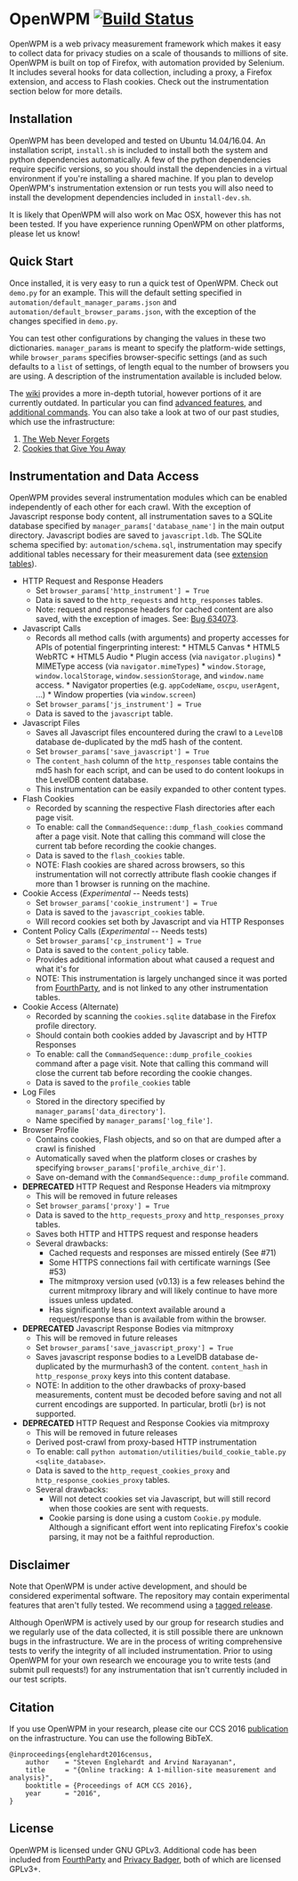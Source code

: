 OpenWPM [![Build Status](https://travis-ci.org/citp/OpenWPM.svg?branch=master)](https://travis-ci.org/citp/OpenWPM)
=======

OpenWPM is a web privacy measurement framework which makes it easy to collect
data for privacy studies on a scale of thousands to millions of site. OpenWPM
is built on top of Firefox, with automation provided by Selenium. It includes
several hooks for data collection, including a proxy, a Firefox extension, and
access to Flash cookies. Check out the instrumentation section below for more
details.

Installation
------------

OpenWPM has been developed and tested on Ubuntu 14.04/16.04. An installation
script, `install.sh` is included to install both the system and python
dependencies automatically. A few of the python dependencies require specific
versions, so you should install the dependencies in a virtual environment if
you're installing a shared machine. If you plan to develop OpenWPM's
instrumentation extension or run tests you will also need to install the
development dependencies included in `install-dev.sh`.

It is likely that OpenWPM will also work on Mac OSX, however this has not been
tested. If you have experience running OpenWPM on other platforms, please let
us know!

Quick Start
-----------

Once installed, it is very easy to run a quick test of OpenWPM. Check out
`demo.py` for an example. This will the default setting specified in
`automation/default_manager_params.json` and
`automation/default_browser_params.json`, with the exception of the changes
specified in `demo.py`.

You can test other configurations by changing the values in these two
dictionaries. `manager_params` is meant to specify the platform-wide settings,
while `browser_params` specifies browser-specific settings (and as such
defaults to a `list` of settings, of length equal to the number of browsers you
are using. A description of the instrumentation available is included below.

The [wiki](https://github.com/citp/OpenWPM/wiki) provides a more in-depth
tutorial, however portions of it are currently outdated. In particular you can find
[advanced features](https://github.com/citp/OpenWPM/wiki/Advanced-Features),
and [additional
commands](https://github.com/citp/OpenWPM/wiki/Available-Commands).
You can also take a look at two of our past studies,  which use the
infrastructure:

1. [The Web Never Forgets](https://github.com/citp/TheWebNeverForgets)
2. [Cookies that Give You Away](https://github.com/englehardt/cookies-that-give-you-away)

Instrumentation and Data Access
-------------------------------

OpenWPM provides several instrumentation modules which can be enabled
independently of each other for each crawl. With the exception of Javascript
response body content, all instrumentation saves to a SQLite database specified
by `manager_params['database_name']` in the main output directory. Javascript
bodies are saved to `javascript.ldb`. The SQLite schema specified by:
`automation/schema.sql`, instrumentation may specify additional tables necessary
for their measurement data (see
[extension tables](https://github.com/citp/OpenWPM/tree/master/automation/Extension/firefox/data)).

* HTTP Request and Response Headers
    * Set `browser_params['http_instrument'] = True`
    * Data is saved to the `http_requests` and `http_responses` tables.
    * Note: request and response headers for cached content are also saved,
        with the exception of images.
        See: [Bug 634073](https://bugzilla.mozilla.org/show_bug.cgi?id=634073).
* Javascript Calls
    * Records all method calls (with arguments) and property accesses for APIs
      of potential fingerprinting interest:
          * HTML5 Canvas
          * HTML5 WebRTC
          * HTML5 Audio
          * Plugin access (via `navigator.plugins`)
          * MIMEType access (via `navigator.mimeTypes`)
          * `window.Storage`, `window.localStorage`, `window.sessionStorage`,
              and `window.name` access.
          * Navigator properties (e.g. `appCodeName`, `oscpu`, `userAgent`, ...)
          * Window properties (via `window.screen`)
    * Set `browser_params['js_instrument'] = True`
    * Data is saved to the `javascript` table.
* Javascript Files
    * Saves all Javascript files encountered during the crawl to a `LevelDB`
        database de-duplicated by the md5 hash of the content.
    * Set `browser_params['save_javascript'] = True`
    * The `content_hash` column of the `http_responses` table contains the md5
        hash for each script, and can be used to do content lookups in the
        LevelDB content database.
    * This instrumentation can be easily expanded to other content types.
* Flash Cookies
    * Recorded by scanning the respective Flash directories after each page visit.
    * To enable: call the `CommandSequence::dump_flash_cookies` command after
        a page visit. Note that calling this command will close the current tab
        before recording the cookie changes.
    * Data is saved to the `flash_cookies` table.
    * NOTE: Flash cookies are shared across browsers, so this instrumentation
        will not correctly attribute flash cookie changes if more than 1
        browser is running on the machine.
* Cookie Access (*Experimental* -- Needs tests)
    * Set `browser_params['cookie_instrument'] = True`
    * Data is saved to the `javascript_cookies` table.
    * Will record cookies set both by Javascript and via HTTP Responses
* Content Policy Calls (*Experimental* -- Needs tests)
    * Set `browser_params['cp_instrument'] = True`
    * Data is saved to the `content_policy` table.
    * Provides additional information about what caused a request and what it's for
    * NOTE: This instrumentation is largely unchanged since it was ported from
        [FourthParty](https://github.com/fourthparty/fourthparty), and is not
        linked to any other instrumentation tables.
* Cookie Access (Alternate)
    * Recorded by scanning the `cookies.sqlite` database in the Firefox profile
        directory.
    * Should contain both cookies added by Javascript and by HTTP Responses
    * To enable: call the `CommandSequence::dump_profile_cookies` command after
        a page visit. Note that calling this command will close the current tab
        before recording the cookie changes.
    * Data is saved to the `profile_cookies` table
* Log Files
    * Stored in the directory specified by `manager_params['data_directory']`.
    * Name specified by `manager_params['log_file']`.
* Browser Profile
    * Contains cookies, Flash objects, and so on that are dumped after a crawl
        is finished
    * Automatically saved when the platform closes or crashes by specifying
        `browser_params['profile_archive_dir']`.
    * Save on-demand with the `CommandSequence::dump_profile` command.
* **DEPRECATED** HTTP Request and Response Headers via mitmproxy
    * This will be removed in future releases
    * Set `browser_params['proxy'] = True`
    * Data is saved to the `http_requests_proxy` and `http_responses_proxy`
        tables.
    * Saves both HTTP and HTTPS request and response headers
    * Several drawbacks:
        * Cached requests and responses are missed entirely (See #71)
        * Some HTTPS connections fail with certificate warnings (See #53)
        * The mitmproxy version used (v0.13) is a few releases behind the
            current mitmproxy library and will likely continue to have more
            issues unless updated.
        * Has significantly less context available around a request/response
            than is available from within the browser.
* **DEPRECATED** Javascript Response Bodies via mitmproxy
    * This will be removed in future releases
    * Set `browser_params['save_javascript_proxy'] = True`
    * Saves javascript response bodies to a LevelDB database de-duplicated by
        the murmurhash3 of the content. `content_hash` in `http_response_proxy`
        keys into this content database.
    * NOTE: In addition to the other drawbacks of proxy-based measurements,
        content must be decoded before saving and not all current encodings are
        supported. In particular, brotli (`br`) is not supported.
* **DEPRECATED** HTTP Request and Response Cookies via mitmproxy
    * This will be removed in future releases
    * Derived post-crawl from proxy-based HTTP instrumentation
    * To enable: call
      `python automation/utilities/build_cookie_table.py <sqlite_database>`.
    * Data is saved to the `http_request_cookies_proxy` and
        `http_response_cookies_proxy` tables.
    * Several drawbacks:
        * Will not detect cookies set via Javascript, but will still record
            when those cookies are sent with requests.
        * Cookie parsing is done using a custom `Cookie.py` module. Although a
            significant effort went into replicating Firefox's cookie parsing,
            it may not be a faithful reproduction.

Disclaimer
-----------

Note that OpenWPM is under active development, and should be considered
experimental software. The repository may contain experimental features that
aren't fully tested. We recommend using a [tagged
release](https://github.com/citp/OpenWPM/releases).

Although OpenWPM is actively used by our group for research studies and we
regularly use of the data collected, it is still possible there are unknown bugs
in the infrastructure. We are in the process of writing comprehensive tests to
verify the integrity of all included instrumentation. Prior to using OpenWPM
for your own research we encourage you to write tests (and submit pull
requests!) for any instrumentation that isn't currently included in our test
scripts.

Citation
--------

If you use OpenWPM in your research, please cite our CCS 2016 [publication](http://randomwalker.info/publications/OpenWPM_1_million_site_tracking_measurement.pdf)
on the infrastructure. You can use the following BibTeX.

    @inproceedings{englehardt2016census,
        author    = "Steven Englehardt and Arvind Narayanan",
        title     = "{Online tracking: A 1-million-site measurement and analysis}",
        booktitle = {Proceedings of ACM CCS 2016},
        year      = "2016",
    }

License
-------

OpenWPM is licensed under GNU GPLv3. Additional code has been included from
[FourthParty](https://github.com/fourthparty/fourthparty) and
[Privacy Badger](https://github.com/EFForg/privacybadgerfirefox), both of which
are licensed GPLv3+.
